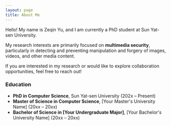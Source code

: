 ```yaml
---
layout: page
title: About Me
---
```


Hello! My name is Zeqin Yu, and I am currently a PhD student at Sun Yat-sen University. 

My research interests are primarily focused on **multimedia security**, particularly in detecting and preventing manipulation and forgery of images, videos, and other media content.

If you are interested in my research or would like to explore collaboration opportunities, feel free to reach out!

### Education

- **PhD in Computer Science**, Sun Yat-sen University (202x – Present)
- **Master of Science in Computer Science**, [Your Master's University Name] (20xx – 20xx)
- **Bachelor of Science in [Your Undergraduate Major]**, [Your Bachelor's University Name] (20xx – 20xx)

<!-- Command: Include research topics and specific interests -->
<!-- Command: Mention collaboration opportunities -->

